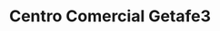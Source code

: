 ---
title: "Centro Comercial Getafe3"
url: /getafe/centro-comercial-getafe3/
shop: centro comercial
---